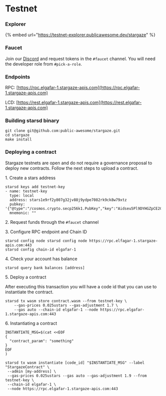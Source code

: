 # Testnet

### Explorer

{% embed url="https://testnet-explorer.publicawesome.dev/stargaze" %}

### Faucet

Join our [Discord](https://discord.gg/stargaze) and request tokens in the `#faucet` channel. You will need the developer role from `#pick-a-role`.

### Endpoints

RPC: [https://rpc.elgafar-1.stargaze-apis.com](https://rpc.elgafar-1.stargaze-apis.com)

LCD: [https://rest.elgafar-1.stargaze-apis.com](https://rest.elgafar-1.stargaze-apis.com)

### Building starsd binary

```
git clone git@github.com:public-awesome/stargaze.git
cd stargaze
make install
```

### Deploying a contract&#x20;

Stargaze testnets are open and do not require a governance proposal to deploy new contracts. Follow the next steps to upload a contract.



1\. Create a stars address

```
starsd keys add testnet-key
- name: testnet-key
  type: local
  address: stars1e9rf2y807g32jv88j9ydpe7082rk9ck8w79xtz
  pubkey: '{"@type":"/cosmos.crypto.secp256k1.PubKey","key":"Aidseu5Pl9DYHGZpCE2CkqLckQ6KSgC5IJvLL1yc+lpo"}'
  mnemonic: ""
```

2\. Request funds through the `#faucet` channel

3\. Configure RPC endpoint and Chain ID

```
starsd config node starsd config node https://rpc.elfagar-1.stargaze-apis.com:443
starsd config chain-id elgafar-1
```

4\. Check your account has balance

```
starsd query bank balances [address]
```

5\. Deploy a contract

After executing this transaction you will have a code id that you can use to instantiate the contract.

```
starsd tx wasm store contract.wasm --from testnet-key \
    --gas-prices 0.025ustars --gas-adjustment 1.7 \
    --gas auto --chain-id elgafar-1 --node https://rpc.elgafar-1.stargaze-apis.com:443
```

6\. Instantiating a contract

```
INSTANTIATE_MSG=$(cat <<EOF
{
  "contract_param": "something"
}
EOF
)

starsd tx wasm instantiate [code_id] "$INSTANTIATE_MSG" --label "StargazeContract" \
 --admin [my-address] \
 --gas-prices 0.025ustars --gas auto --gas-adjustment 1.9 --from testnet-key \
 --chain-id elgafar-1 \
 --node https://rpc.elgafar-1.stargaze-apis.com:443 
 

```


